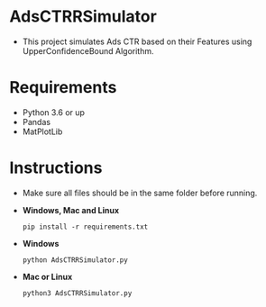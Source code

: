 # AdsCTRRSimulator
- This project simulates Ads CTR based on their Features using UpperConfidenceBound Algorithm.

# Requirements
- Python 3.6 or up
- Pandas
- MatPlotLib

# Instructions
- Make sure all files should be in the same folder before running.

- **Windows, Mac and Linux**
  ``` 
  pip install -r requirements.txt
  ```
- **Windows**
  ```
  python AdsCTRRSimulator.py
  ```
- **Mac or Linux**
  ```
  python3 AdsCTRRSimulator.py
  ```
